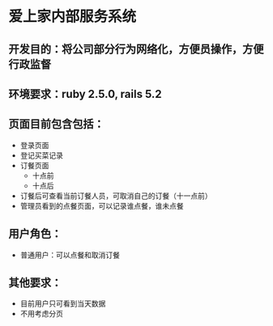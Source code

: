 # 爱上家内部服务系统

## 开发目的：将公司部分行为网络化，方便员操作，方便行政监督

## 环境要求：ruby 2.5.0, rails 5.2

## 页面目前包含包括：
  * 登录页面
  * 登记买菜记录
  * 订餐页面
    - 十点前
    - 十点后
  * 订餐后可查看当前订餐人员，可取消自己的订餐（十一点前）
  * 管理员看到的点餐页面，可以记录谁点餐，谁未点餐

## 用户角色：
  * 普通用户：可以点餐和取消订餐

## 其他要求：
  * 目前用户只可看到当天数据
  * 不用考虑分页
